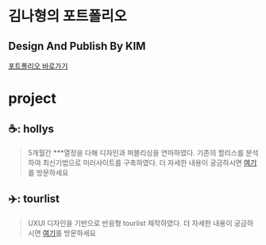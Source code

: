 <h1>김나형의 포트폴리오</h1>
<h2>Design And Publish By KIM</h2>
<a href="https:skgud0410.github.io">포트폴리오 바로가기</a>


# project
## ☕: hollys
> 5개월간 ***열정을 다해 디자인과 퍼블리싱을 연마하였다.
> 기존의 할리스를 분석하여 최신기법으로 미러사이트를 구축하였다.
> 더 자세한 내용이 궁금하시면 [여기](https://github.com/skgud0410/hollys)를 방문하세요
## ✈️: tourlist
> UXUI 디자인을 기반으로 반응형 tourlist 제작하였다.
> 더 자세한 내용이 궁금하시면 [여기](https://github.com/skgud0410/tourlist)를 방문하세요
